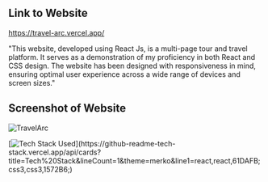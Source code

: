 ## Link to Website
https://travel-arc.vercel.app/

"This website, developed using React Js, is a multi-page tour and travel platform. It serves as a demonstration of my proficiency in both React and CSS design. The website has been designed with responsiveness in mind, ensuring optimal user experience across a wide range of devices and screen sizes."

## Screenshot of Website
![TravelArc](https://user-images.githubusercontent.com/105537793/212305769-107bd992-09da-4c7c-a365-ce25635c4c85.png)

[![Tech Stack Used](https://github-readme-tech-stack.vercel.app/api/cards?title=Tech%20Stack&lineCount=1&theme=merko&line1=react,react,61DAFB;css3,css3,1572B6;)](https://github-readme-tech-stack.vercel.app/api/cards?title=Tech%20Stack&lineCount=1&theme=merko&line1=react,react,61DAFB;css3,css3,1572B6;)
